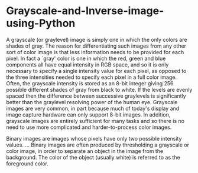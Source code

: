 # Grayscale-and-Inverse-image-using-Python

A grayscale (or graylevel) image is simply one in which the only colors are shades of gray. The reason for differentiating such images from any other sort of color image is that less information needs to be provided for each pixel. In fact a `gray' color is one in which the red, green and blue components all have equal intensity in RGB space, and so it is only necessary to specify a single intensity value for each pixel, as opposed to the three intensities needed to specify each pixel in a full color image.  Often, the grayscale intensity is stored as an 8-bit integer giving 256 possible different shades of gray from black to white. If the levels are evenly spaced then the difference between successive graylevels is significantly better than the graylevel resolving power of the human eye.  Grayscale images are very common, in part because much of today's display and image capture hardware can only support 8-bit images. In addition, grayscale images are entirely sufficient for many tasks and so there is no need to use more complicated and harder-to-process color images.

Binary images are images whose pixels have only two possible intensity values. ... Binary images are often produced by thresholding a grayscale or color image, in order to separate an object in the image from the background. The color of the object (usually white) is referred to as the foreground color.
